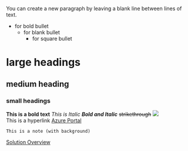 You can create a new paragraph by leaving a blank line between lines of text.
* for bold bullet
  * for blank bullet
    * for square bullet
# large headings
## medium heading
### small headings
**This is a bold text** _This is Italic_ **_Bold and Italic_** ~~strikethrough~~
<img src="Images/1.png"/>  
This is a hyperlink <a href="https://portal.azure.com">Azure Portal</a> 

````  
This is a note (with background)
````

<!-- TOC -->
[Solution Overview](#solution-overview)
<!-- /TOC -->   

